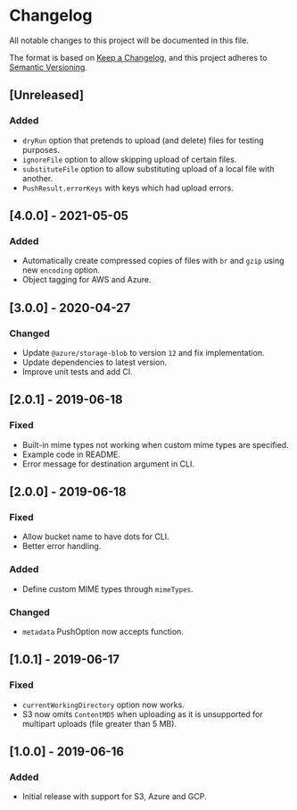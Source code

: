 # Changelog

All notable changes to this project will be documented in this file.

The format is based on [Keep a Changelog](https://keepachangelog.com/en/1.0.0/),
and this project adheres to [Semantic Versioning](https://semver.org/spec/v2.0.0.html).

## [Unreleased]

### Added

- `dryRun` option that pretends to upload (and delete) files for testing purposes.
- `ignoreFile` option to allow skipping upload of certain files.
- `substituteFile` option to allow substituting upload of a local file with another.
- `PushResult.errorKeys` with keys which had upload errors.

## [4.0.0] - 2021-05-05

### Added

- Automatically create compressed copies of files with `br` and `gzip` using new `encoding` option.
- Object tagging for AWS and Azure.

## [3.0.0] - 2020-04-27

### Changed

- Update `@azure/storage-blob` to version `12` and fix implementation.
- Update dependencies to latest version.
- Improve unit tests and add CI.

## [2.0.1] - 2019-06-18

### Fixed

- Built-in mime types not working when custom mime types are specified.
- Example code in README.
- Error message for destination argument in CLI.

## [2.0.0] - 2019-06-18

### Fixed

- Allow bucket name to have dots for CLI.
- Better error handling.

### Added

- Define custom MIME types through `mimeTypes`.

### Changed

- `metadata` PushOption now accepts function.

## [1.0.1] - 2019-06-17

### Fixed

- `currentWorkingDirectory` option now works.
- S3 now omits `ContentMD5` when uploading as it is unsupported for multipart uploads (file greater than 5 MB).

## [1.0.0] - 2019-06-16

### Added

- Initial release with support for S3, Azure and GCP.
